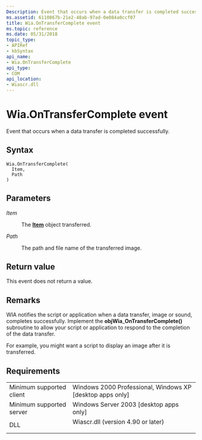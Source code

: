 ```yaml
---
Description: Event that occurs when a data transfer is completed successfully.
ms.assetid: 6110867b-21e2-48ab-97ad-0e084a0ccf07
title: Wia.OnTransferComplete event
ms.topic: reference
ms.date: 05/31/2018
topic_type: 
- APIRef
- kbSyntax
api_name: 
- Wia.OnTransferComplete
api_type: 
- COM
api_location: 
- Wiascr.dll
---
```


# Wia.OnTransferComplete event

Event that occurs when a data transfer is completed successfully.

## Syntax


```JScript
Wia.OnTransferComplete(
  Item,
  Path
)
```



## Parameters

<dl> <dt>

*Item* 
</dt> <dd>

The [**Item**](-wia-item.md) object transferred.

</dd> <dt>

*Path* 
</dt> <dd>

The path and file name of the transferred image.

</dd> </dl>

## Return value

This event does not return a value.

## Remarks

WIA notifies the script or application when a data transfer, image or sound, completes successfully. Implement the **objWia**\_**OnTransferComplete()** subroutine to allow your script or application to respond to the completion of the data transfer.

For example, you might want a script to display an image after it is transferred.

## Requirements



|                                     |                                                                                                               |
|-------------------------------------|---------------------------------------------------------------------------------------------------------------|
| Minimum supported client<br/> | Windows 2000 Professional, Windows XP \[desktop apps only\]<br/>                                        |
| Minimum supported server<br/> | Windows Server 2003 \[desktop apps only\]<br/>                                                          |
| DLL<br/>                      | <dl> <dt>Wiascr.dll (version 4.90 or later)</dt> </dl> |



 

 




